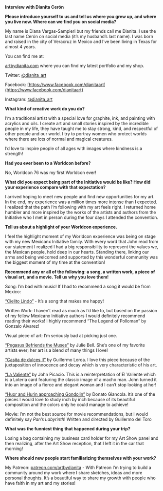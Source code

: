 **Interview with Dianita Cerón**

**Please introduce yourself to us and tell us where you grew up, and where you live now. Where can we find you on social media?**

My name is Diana Vargas-Sampieri but my friends call me Dianita. I use the last name Cerón on social media (it’s my husband’s last name). I was born and raised in the city of Veracruz in Mexico and I’ve been living in Texas for almost 4 years.

You can find me at:

[artbydianita.com](http://www.artbydianita.com) where you can find my latest portfolio and my shop.

Twitter: [@dianita_art](https://www.twitter.com/dianita_art)

Facebook: [https://www.facebook.com/dianitaart](https://www.facebook.com/dianitaart)

Instagram: [@dianita_art](http://www.instagram.com/dianita_art)

**What kind of creative work do you do?**

I’m a traditional artist with a special love for graphite, ink, and painting with acrylics and oils. I create art and small stories inspired by the incredible people in my life, they have taught me to stay strong, kind, and respectful of other people and our world. I try to portray women who protect worlds where there are lots of normal and magical creatures.

I’d love to inspire people of all ages with images where kindness is a strength!

**Had you ever been to a Worldcon before?**

No, Worldcon 76 was my first Worldcon ever!

**What did you expect being part of the Initiative would be like? How did your experience compare with that expectation?**

I arrived hoping to meet new people and find new opportunities for my art. In the end, my experience was a million times more intense than I expected. I realized that the path I’m following with my art feels right. I returned home humbler and more inspired by the works of the artists and authors from the Initiative who I met in person during the four days I attended the convention.  

**Tell us about a highlight of your Worldcon experience.**

I feel the highlight moment of my Worldcon experience was being on stage with my new Mexicanx Initiative family. With every word that John read from our statement I realized I had a big responsibility to represent the values we, the Mexican people, hold deep in our hearts. Standing there, linking our arms and being welcomed and supported by this wonderful community was the biggest moment of my time at the convention!

**Recommend any or all of the following: a song, a written work, a piece of visual art, and a movie. Tell us why you love them!**

Song: I’m bad with music! If I had to recommend a song it would be from Mexico:

[“Cielito Lindo”](https://en.wikipedia.org/wiki/Cielito_Lindo) - It’s a song that makes me happy!


Written Work:  I haven’t read as much as I’d like to, but based on the passion of my fellow Mexicanx Initiative authors I would definitely recommend reading their works! I highly recommend “The Legend of Polloman” by Gonzalo Alvarez!

Visual piece of art: I’m seriously bad at picking just one.

[“Pegasus Befriends the Muses”](http://www.juliebell.com/portfolio/items/pegasus-befriends-the-muses/) by Julie Bell. She’s one of my favorite artists ever; her art is a blend of many things I love!

[“Casita de dulces II”](http://www.artelibre.net/obras/13552) by Guillermo Lorca. I love this piece because of the juxtaposition of innocence and decay which is very characteristic of his art.

[“La Valiente”](http://www.johnpicacio.com/portfolio/2018/valiente.html) by John Picacio. This is a reinterpretation of El Valiente which is a Loteria card featuring the classic image of a macho man. John turned it into an image of a fierce and elegant woman and I can’t stop looking at her!

[“Huor and Hurin approaching Gondolin”](http://www.donatoart.com/gallery/gondolin.html) by Donato Giancola. It’s one of the pieces I would love to study inch by inch because of its beautiful composition and the colors only he could manage to achieve!

Movie: I’m not the best source for movie recommendations, but I would definitely say _Pan’s Labyrinth_! Written and directed by Guillermo del Toro

**What was the funniest thing that happened during your trip?**

Losing a bag containing my business card holder for my Art Show panel and then realizing, after the Art Show reception, that I left it in the car that morning!

**Where should new people start familiarizing themselves with your work?**

My Patreon: [patreon.com/artbydianita](http://www.patreon.com/artbydianita) - With Patreon I’m trying to build a community around my work where I share sketches, ideas and more personal thoughts. It’s a beautiful way to share my growth with people who have faith in my art and my stories!
